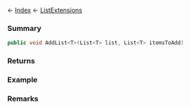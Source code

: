 ← [Index](Api-Index) ← [ListExtensions](System.Collections.Generic.ListExtensions)

### Summary

```csharp
public void AddList<T>(List<T> list, List<T> itemsToAdd)
```

### Returns

### Example

### Remarks

